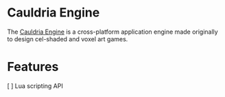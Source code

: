 # Cauldria Engine

The [Cauldria Engine](https://git.voidvoxel.dev/cauldria-engine) is a cross-platform application engine made originally to design cel-shaded and voxel art games.

# Features
[ ] Lua scripting API
